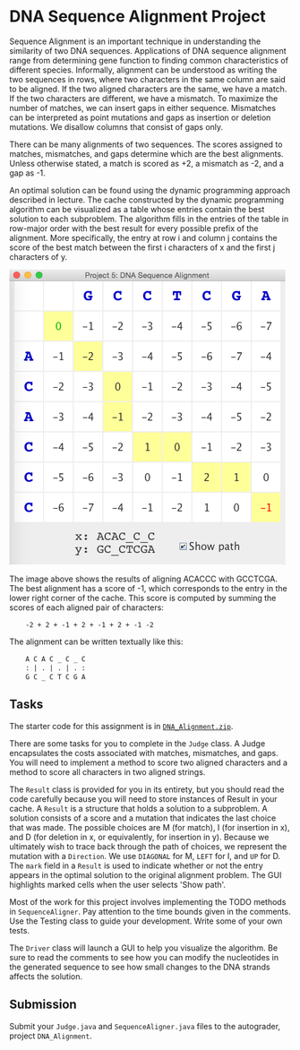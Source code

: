 # DNA Sequence Alignment Project

Sequence Alignment is an important technique in understanding the
similarity of two DNA sequences.  Applications of DNA sequence
alignment range from determining gene function to finding common
characteristics of different species. Informally, alignment can be
understood as writing the two sequences in rows, where two characters
in the same column are said to be aligned. If the two aligned
characters are the same, we have a match. If the two characters are
different, we have a mismatch.  To maximize the number of matches, we
can insert gaps in either sequence. Mismatches can be interpreted as
point mutations and gaps as insertion or deletion mutations. We
disallow columns that consist of gaps only.

There can be many alignments of two sequences. The scores assigned to
matches, mismatches, and gaps determine which are the best
alignments. Unless otherwise stated, a match is scored as +2, a
mismatch as -2, and a gap as -1.

An optimal solution can be found using the dynamic programming
approach described in lecture.  The cache constructed by the dynamic
programming algorithm can be visualized as a table whose entries
contain the best solution to each subproblem. The algorithm fills in
the entries of the table in row-major order with the best result for
every possible prefix of the alignment. More specifically, the entry
at row i and column j contains the score of the best match between the
first i characters of x and the first j characters of y.

![DNA GUI](./gui.png "DNA Alignment GUI")

The image above shows the results of aligning ACACCC with GCCTCGA.
The best alignment has a score of -1, which corresponds to the entry
in the lower right corner of the cache. This score is computed by
summing the scores of each aligned pair of characters:

        -2 + 2 + -1 + 2 + -1 + 2 + -1 -2
    
The alignment can be written textually like this:

        A C A C _ C _ C
        : | . | . | . :
        G C _ C T C G A

Tasks
-----

The starter code for this assignment is in
[`DNA_Alignment.zip`](../DNA_Alignment.zip).

There are some tasks for you to complete in the `Judge` class. A Judge
encapsulates the costs associated with matches, mismatches, and
gaps. You will need to implement a method to score two aligned
characters and a method to score all characters in two aligned
strings.

The `Result` class is provided for you in its entirety, but you should
read the code carefully because you will need to store instances of
Result in your cache. A `Result` is a structure that holds a solution to
a subproblem. A solution consists of a score and a mutation that
indicates the last choice that was made.  The possible choices are M
(for match), I (for insertion in x), and D (for deletion in x, or
equivalently, for insertion in y). Because we ultimately wish to trace
back through the path of choices, we represent the mutation with a
`Direction`. We use `DIAGONAL` for M, `LEFT` for I, and `UP` for D. The
`mark` field in a `Result` is used to indicate whether or not the entry
appears in the optimal solution to the original alignment problem. The
GUI highlights marked cells when the user selects 'Show path'.

Most of the work for this project involves implementing the TODO
methods in `SequenceAligner`. Pay attention to the time bounds given
in the comments. Use the Testing class to guide your
development. Write some of your own tests.

The `Driver` class will launch a GUI to help you visualize the
algorithm. Be sure to read the comments to see how you can modify the
nucleotides in the generated sequence to see how small changes to the
DNA strands affects the solution.

Submission
----------

Submit your `Judge.java` and `SequenceAligner.java` files to the autograder,
project `DNA_Alignment`.
